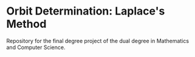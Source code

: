 # Orbit Determination: Laplace's Method

Repository for the final degree project of the dual degree in Mathematics and Computer Science.
